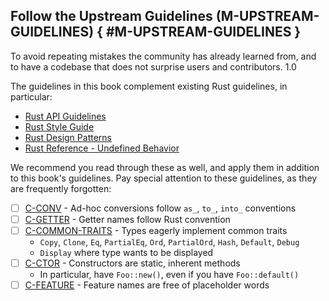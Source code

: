 ﻿<!-- Copyright (c) Microsoft Corporation. Licensed under the MIT license. -->

## Follow the Upstream Guidelines (M-UPSTREAM-GUIDELINES) { #M-UPSTREAM-GUIDELINES }

<why>To avoid repeating mistakes the community has already learned from, and to have a codebase that does not surprise users and contributors.</why>
<guideline-status><active>1.0</active></guideline-status>

The guidelines in this book complement existing Rust guidelines, in particular:

- [Rust API Guidelines](https://rust-lang.github.io/api-guidelines/checklist.html)
- [Rust Style Guide](https://doc.rust-lang.org/nightly/style-guide/)
- [Rust Design Patterns](https://rust-unofficial.github.io/patterns//intro.html)
- [Rust Reference - Undefined Behavior](https://doc.rust-lang.org/reference/behavior-considered-undefined.html)

We recommend you read through these as well, and apply them in addition to this book's guidelines. Pay special attention to these
guidelines, as they are frequently forgotten:

- [ ] [C-CONV](https://rust-lang.github.io/api-guidelines/naming.html#ad-hoc-conversions-follow-as_-to_-into_-conventions-c-conv) - Ad-hoc conversions
  follow  `as_`, `to_`, `into_` conventions
- [ ] [C-GETTER](https://rust-lang.github.io/api-guidelines/naming.html#getter-names-follow-rust-convention-c-getter) - Getter names follow Rust convention
- [ ] [C-COMMON-TRAITS](https://rust-lang.github.io/api-guidelines/interoperability.html#c-common-traits) - Types eagerly implement common traits
  - `Copy`, `Clone`, `Eq`, `PartialEq`, `Ord`, `PartialOrd`, `Hash`, `Default`, `Debug`
  - `Display` where type wants to be displayed
- [ ] [C-CTOR](https://rust-lang.github.io/api-guidelines/predictability.html?highlight=new#constructors-are-static-inherent-methods-c-ctor) -
  Constructors are static, inherent methods
  - In particular, have `Foo::new()`, even if you have `Foo::default()`
- [ ] [C-FEATURE](https://rust-lang.github.io/api-guidelines/naming.html#feature-names-are-free-of-placeholder-words-c-feature) - Feature names
  are free of placeholder words
